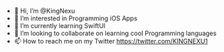 - 👋 Hi, I’m @KingNexu
- 👀 I’m interested in Programming iOS Apps
- 🌱 I’m currently learning SwiftUI
- 💞️ I’m looking to collaborate on learning cool Programming languages
- 📫 How to reach me on my Twitter https://twitter.com/KINGNEXU1
